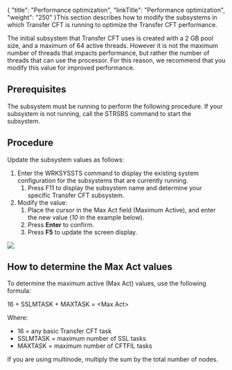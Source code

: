 {
    "title": "Performance optimization",
    "linkTitle": "Performance optimization",
    "weight": "250"
}This section describes how to modify the subsystems in which <span class="mc-variable axway_variables.Component_Long_Name variable">Transfer CFT</span> is running to optimize the <span class="mc-variable axway_variables.Component_Long_Name variable">Transfer CFT</span> performance.

The initial subsystem that <span class="mc-variable axway_variables.Component_Long_Name variable">Transfer CFT</span> uses is created with a 2 GB pool size, and a maximum of 64 active threads. However it is not the maximum number of threads that impacts performance, but rather the number of threads that can use the processor. For this reason, we recommend that you modify this value for improved performance.

## Prerequisites

The subsystem must be running to perform the following procedure. If your subsystem is not running, call the <span class="code">STRSBS </span>command to start the subsystem.

## Procedure

Update the subsystem values as follows:

1.  Enter the <span class="code">WRKSYSSTS </span>command to display the existing system configuration for the subsystems that are currently running.
    1.  Press F11 to display the subsystem name and determine your specific <span class="mc-variable axway_variables.Component_Long_Name variable">Transfer CFT</span> subsystem.
2.  Modify the value:
    1.  Place the cursor in the <span class="code">Max Act</span> field (Maximum Active), and enter the new value (*10* in the example below).
    2.  Press **Enter** to confirm.
    3.  Press **F5** to update the screen display.

<img src="/Images/TransferCFT/ibmi_subsystems.png" class="mediumWidth" />

## How to determine the **Max Act** values

To determine the maximum active (Max Act) values, use the following formula:

16 + SSLMTASK + MAXTASK = &lt;Max Act>

Where:

-   16 = any basic <span class="mc-variable axway_variables.Component_Long_Name variable">Transfer CFT</span> task
-   SSLMTASK = maximum number of SSL tasks
-   MAXTASK = maximum number of CFTFIL tasks

If you are using multinode, multiply the sum by the total number of nodes.
